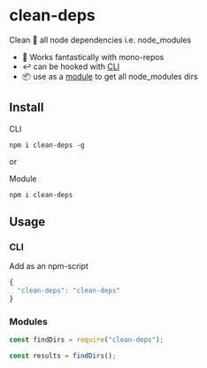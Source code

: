 # clean-deps

Clean :shower: all node dependencies i.e. node_modules

- :dolls: Works fantastically with mono-repos
- :leftwards_arrow_with_hook: can be hooked with [CLI](#CLI)
- :package: use as a [module](#modules) to get all node_modules dirs

## Install

CLI

`npm i clean-deps -g`

or

Module

`npm i clean-deps`

## Usage

### CLI

Add as an npm-script

```js
{
  "clean-deps": "clean-deps"
}
```

### Modules

```js
const findDirs = require("clean-deps");

const results = findDirs();
```
